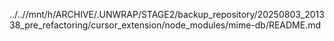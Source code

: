 ../..//mnt/h/ARCHIVE/.UNWRAP/STAGE2/backup_repository/20250803_201338_pre_refactoring/cursor_extension/node_modules/mime-db/README.md